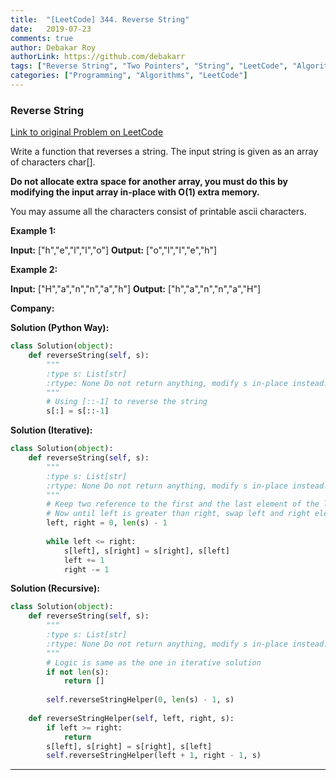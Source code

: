 ```yaml
---
title:  "[LeetCode] 344. Reverse String"
date:   2019-07-23
comments: true
author: Debakar Roy
authorLink: https://github.com/debakarr
tags: ["Reverse String", "Two Pointers", "String", "LeetCode", "Algorithm"]
categories: ["Programming", "Algorithms", "LeetCode"]
---
```


### Reverse String
 
[Link to original Problem on LeetCode](https://leetcode.com/problems/reverse-string//)

Write a function that reverses a string. The input string is given as an array of characters char[].

**Do not allocate extra space for another array, you must do this by modifying the input array in-place with O(1) extra memory.**

You may assume all the characters consist of printable ascii characters.

 

**Example 1:**

**Input:** ["h","e","l","l","o"]
**Output:** ["o","l","l","e","h"]

**Example 2:**

**Input:** ["H","a","n","n","a","h"]
**Output:** ["h","a","n","n","a","H"]

**Company:**

**Solution (Python Way):**

```python
class Solution(object):
    def reverseString(self, s):
        """
        :type s: List[str]
        :rtype: None Do not return anything, modify s in-place instead.
        """
        # Using [::-1] to reverse the string
        s[:] = s[::-1]
```

**Solution (Iterative):**

```python
class Solution(object):
    def reverseString(self, s):
        """
        :type s: List[str]
        :rtype: None Do not return anything, modify s in-place instead.
        """
        # Keep two reference to the first and the last element of the list, say left and right respectively
        # Now until left is greater than right, swap left and right element and increament left and decreament right
        left, right = 0, len(s) - 1
        
        while left <= right:
            s[left], s[right] = s[right], s[left]
            left += 1
            right -= 1
```

**Solution (Recursive):**

```python
class Solution(object):
    def reverseString(self, s):
        """
        :type s: List[str]
        :rtype: None Do not return anything, modify s in-place instead.
        """
        # Logic is same as the one in iterative solution
        if not len(s):
            return []
        
        self.reverseStringHelper(0, len(s) - 1, s)
        
    def reverseStringHelper(self, left, right, s):
        if left >= right:
            return
        s[left], s[right] = s[right], s[left]
        self.reverseStringHelper(left + 1, right - 1, s)
```

<hr><br />
